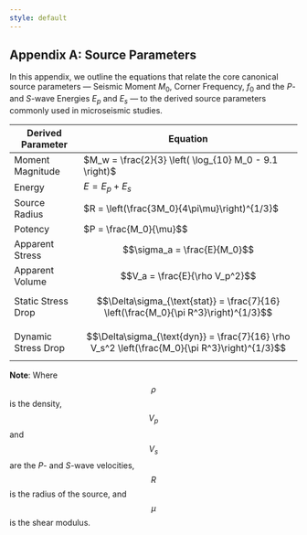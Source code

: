 ```yaml
---
style: default
---
```


## Appendix A: Source Parameters

In this appendix, we outline the equations that relate the core canonical source parameters — Seismic Moment $M_0$, Corner Frequency, $f_0$ and the *P*- and *S*-wave Energies $E_p$ and $E_s$ — to the derived source parameters commonly used in microseismic studies.




| Derived Parameter     | Equation                                                                                                  |
|-----------------------|-----------------------------------------------------------------------------------------------------------|
| Moment Magnitude      | $M_w = \frac{2}{3} \left( \log_{10} M_0 - 9.1 \right)$                                                   |
| Energy                | $E = E_p + E_s$                                                                                          |
| Source Radius         | $R = \left(\frac{3M_0}{4\pi\mu}\right)^{1/3}$                                                            |
| Potency               | $P = \frac{M_0}{\mu}$$                                                                                    |
| Apparent Stress       | $$\sigma_a = \frac{E}{M_0}$$                                                                              |
| Apparent Volume       | $$V_a = \frac{E}{\rho V_p^2}$$                                                                             |
| Static Stress Drop    | $$\Delta\sigma_{\text{stat}} = \frac{7}{16} \left(\frac{M_0}{\pi R^3}\right)^{1/3}$$                       |
| Dynamic Stress Drop   | $$\Delta\sigma_{\text{dyn}} = \frac{7}{16} \rho V_s^2 \left(\frac{M_0}{\pi R^3}\right)^{1/3}$$  |            |

**Note**: Where $$\rho$$ is the density, $$V_p$$ and $$V_s$$ are the *P*- and *S*-wave velocities, $$R$$ is the radius of the source, and $$\mu$$ is the shear modulus.
<!--stackedit_data:
eyJoaXN0b3J5IjpbLTc5NDQ0MjEzMiwtMTk5NzgxMzA3OSwxNz
Q0NjU2NzldfQ==
-->